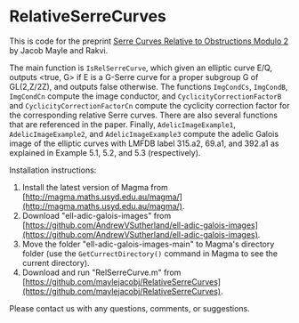 # RelativeSerreCurves

This is code for the preprint [Serre Curves Relative to Obstructions Modulo 2](https://arxiv.org/abs/2210.06645) by Jacob Mayle and Rakvi.

The main function is `IsRelSerreCurve`, which given an elliptic curve E/Q, outputs <true, G> if E is a G-Serre curve for a proper subgroup G of GL(2,Z/2Z), and outputs false otherwise. The functions `ImgCondCs`, `ImgCondB`, `ImgCondCn` compute the image conductor, and `CyclicityCorrectionFactorB` and `CyclicityCorrectionFactorCn` compute the cyclicity correction factor for the corresponding relative Serre curves. There are also several functions that are referenced in the paper. Finally, `AdelicImageExample1`, `AdelicImageExample2`, and `AdelicImageExample3` compute the adelic Galois image of the elliptic curves with LMFDB label 315.a2, 69.a1, and 392.a1 as explained in Example 5.1, 5.2, and 5.3 (respectively).

Installation instructions:
1. Install the latest version of Magma from [http://magma.maths.usyd.edu.au/magma/](http://magma.maths.usyd.edu.au/magma/).
2. Download "ell-adic-galois-images" from [https://github.com/AndrewVSutherland/ell-adic-galois-images](https://github.com/AndrewVSutherland/ell-adic-galois-images).
3. Move the folder "ell-adic-galois-images-main" to Magma's directory folder (use the `GetCurrectDirectory()` command in Magma to see the current directory).
4. Download and run "RelSerreCurve.m" from [https://github.com/maylejacobj/RelativeSerreCurves](https://github.com/maylejacobj/RelativeSerreCurves).

Please contact us with any questions, comments, or suggestions.
